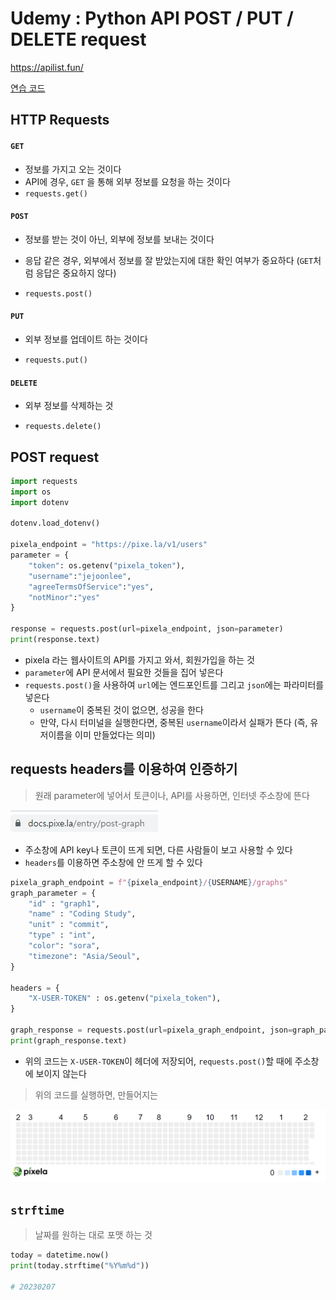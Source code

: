 # Udemy : Python API POST / PUT / DELETE request

https://apilist.fun/

[연습 코드](https://github.com/jejoonlee/TIL-and-Coding-Test/tree/master/%EB%B8%94%EB%A1%9C%EA%B7%B8/Python/%EC%97%B0%EC%8A%B5/day_37_habit_tracker)



## HTTP Requests

#### `GET`

- 정보를 가지고 오는 것이다
- API에 경우, `GET` 을 통해 외부 정보를 요청을 하는 것이다
- `requests.get()`



#### `POST`

- 정보를 받는 것이 아닌, 외부에 정보를 보내는 것이다
- 응답 같은 경우, 외부에서 정보를 잘 받았는지에 대한 확인 여부가 중요하다 (`GET`처럼 응답은 중요하지 않다)

- `requests.post()`



#### `PUT`

- 외부 정보를 업데이트 하는 것이다

- `requests.put()`



#### `DELETE`

- 외부 정보를 삭제하는 것

- `requests.delete()`



## POST request

```python
import requests
import os
import dotenv

dotenv.load_dotenv()

pixela_endpoint = "https://pixe.la/v1/users"
parameter = {
    "token": os.getenv("pixela_token"), 
    "username":"jejoonlee", 
    "agreeTermsOfService":"yes", 
    "notMinor":"yes"
}

response = requests.post(url=pixela_endpoint, json=parameter)
print(response.text)
```

- pixela 라는 웹사이트의 API를 가지고 와서, 회원가입을 하는 것
- `parameter`에 API 문서에서 필요한 것들을 집어 넣은다
- `requests.post()`을 사용하여 `url`에는 엔드포인트를 그리고 `json`에는 파라미터를 넣은다
  - `username`이 중복된 것이 없으면, 성공을 한다
  - 만약, 다시 터미널을 실행한다면, 중복된 `username`이라서 실패가 뜬다 (즉, 유저이름을 이미 만들었다는 의미)



## requests headers를 이용하여 인증하기

> 원래 parameter에 넣어서 토큰이나, API를 사용하면, 인터넷 주소창에 뜬다

![image-20230207082541407](35_Udemy_Python_API_Post_requests.assets/image-20230207082541407.png)

- 주소창에 API key나 토큰이 뜨게 되면, 다른 사람들이 보고 사용할 수 있다
- `headers`를 이용하면 주소창에 안 뜨게 할 수 있다

```python
pixela_graph_endpoint = f"{pixela_endpoint}/{USERNAME}/graphs"
graph_parameter = {
    "id" : "graph1",
    "name" : "Coding Study",
    "unit" : "commit",
    "type" : "int",
    "color": "sora",
    "timezone": "Asia/Seoul",
}

headers = {
    "X-USER-TOKEN" : os.getenv("pixela_token"),
}

graph_response = requests.post(url=pixela_graph_endpoint, json=graph_parameter, headers=headers)
print(graph_response.text)
```

- 위의 코드는 `X-USER-TOKEN`이 헤더에 저장되어, `requests.post()`할 때에 주소창에 보이지 않는다



> 위의 코드를 실행하면, 만들어지는 

![image-20230207082920684](35_Udemy_Python_API_Post_requests.assets/image-20230207082920684.png)



## `strftime`

> 날짜를 원하는 대로 포맷 하는 것

```python
today = datetime.now()
print(today.strftime("%Y%m%d"))

# 20230207
```





